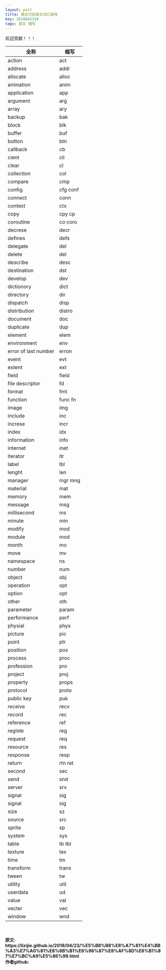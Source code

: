 ```yaml
---
layout: post
title: 常见代码英文词汇缩写
key: 2018042310
tags: 英文 缩写
---
```


欢迎贡献！！！

|全称|缩写|
|---|---|
|action|act|
|address|addr|
|allocate|alloc|
|animation|anim|
|application|app|
|argument|arg|
|array|ary|
|backup|bak|
|block|blk|
|buffer|buf|
|button|btn|
|callback|cb|
|cient|cli|
|clear|cl|
|collection|col|
|compare|cmp|
|config|cfg conf|
|connect|conn|
|context|ctx|
|copy|cpy cp|
|coroutine|co coro|
|decrese|decr|
|defines| defs|
|delegate|del|
|delete|del|
|describe|desc|
|destination|dst|
|develop|dev|
|dictionory|dict|
|directory|dir|
|dispatch|disp|
|distribution|distro|
|document|doc|
|duplicate|dup|
|element|elem|
|environment|env|
|error of last number|erron|
|event|evt|
|extent|ext|
|field| field|
|file descriptor|fd|
|format|fmt|
|function|func fn|
|image|img|
|include|inc|
|increse|incr|
|index|idx|
|information|info|
|internet|inet|
|iterator|itr|
|label|lbl|
|lenght|len|
|manager|mgr mng|
|material|mat|
|memory|mem|
|message|msg|
|millisecond|ms|
|minute|min|
|modify|mod|
|module|mod|
|month|mo|
|move|mv|
|namespace|ns|
|number|num|
|object| obj|
|operation|opt|
|option|opt|
|other|oth|
|parameter|param|
|performance|perf|
|physial|phys|
|picture|pic|
|point|ptr|
|position|pos|
|process|proc|
|profession|pro|
|project|proj|
|property|props|
|protocol| proto|
|public key|puk|
|receive|recv|
|record|rec|
|reference|ref|
|registe|reg|
|request|req|
|resource|res|
|response|resp|
|return|rtn ret|
|second|sec|
|send|snd|
|server|srv|
|signal|sig|
|signal|sig|
|size|sz|
|source|src|
|sprite|sp|
|system| sys|
|table|tb tbl|
|texture|tex|
|time|tm|
|transform|trans|
|tween|tw|
|utility|util|
|userdata|ud|
|value|val|
|vecter|vec|
|window|wnd|

<br>
<br>
<b>原文:<br>
https://lizijie.github.io/2018/04/23/%E5%B8%B8%E8%A7%81%E4%BB%A3%E7%A0%81%E8%8B%B1%E6%96%87%E8%AF%8D%E6%B1%87%E7%BC%A9%E5%86%99.html
<br>
作者github:<br>
<https://github.com/lizijie>
</b>

